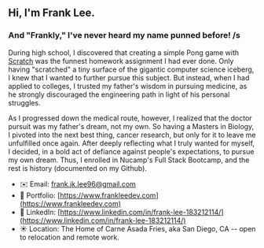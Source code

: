 ## Hi, I'm Frank Lee.
### And "Frankly," I've never heard my name punned before! /s

During high school, I discovered that creating a simple Pong game with [Scratch](https://scratch.mit.edu/) was the funnest homework assignment I had ever done. Only having "scratched" a tiny surface of the gigantic computer science iceberg, I knew that I wanted to further pursue this subject. But instead, when I had applied to colleges, I trusted my father's wisdom in pursuing medicine, as he strongly discouraged the engineering path in light of his personal struggles. 

As I progressed down the medical route, however, I realized that the doctor pursuit was my father's dream, not my own. So having a Masters in Biology, I pivoted into the next best thing, cancer research, but only for it to leave me unfulfilled once again. After deeply reflecting what I truly wanted for myself, I decided, in a bold act of defiance against people's expectations, to pursue my own dream. Thus, I enrolled in Nucamp's Full Stack Bootcamp, and the rest is history (documented on my Github). 

- ✉️ Email: frank.jk.lee96@gmail.com
- 💼 Portfolio: [https://www.frankleedev.com](https://www.frankleedev.com)
- 🤝 LinkedIn: [https://www.linkedin.com/in/frank-lee-183212114/](https://www.linkedin.com/in/frank-lee-183212114/)
- ☀️ Location: The Home of Carne Asada Fries, aka San Diego, CA -- open to relocation and remote work.
